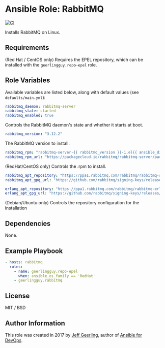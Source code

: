 # Ansible Role: RabbitMQ

[![CI](https://github.com/geerlingguy/ansible-role-rabbitmq/actions/workflows/ci.yml/badge.svg)](https://github.com/geerlingguy/ansible-role-rabbitmq/actions/workflows/ci.yml)

Installs RabbitMQ on Linux.

## Requirements

(Red Hat / CentOS only) Requires the EPEL repository, which can be installed with the `geerlingguy.repo-epel` role.

## Role Variables

Available variables are listed below, along with default values (see `defaults/main.yml`):

```yaml
rabbitmq_daemon: rabbitmq-server
rabbitmq_state: started
rabbitmq_enabled: true
```

Controls the RabbitMQ daemon's state and whether it starts at boot.

```yaml
rabbitmq_version: "3.12.2"
```

The RabbitMQ version to install.

```yaml
rabbitmq_rpm: "rabbitmq-server-{{ rabbitmq_version }}-1.el{{ ansible_distribution_major_version }}.noarch.rpm"
rabbitmq_rpm_url: "https://packagecloud.io/rabbitmq/rabbitmq-server/packages/el/{{ ansible_distribution_major_version }}/{{ rabbitmq_rpm }}/download"
```

(RedHat/CentOS only) Controls the .rpm to install.

```yaml
rabbitmq_apt_repository: "https://ppa1.rabbitmq.com/rabbitmq/rabbitmq-server/deb/{{ ansible_distribution | lower }}"
rabbitmq_apt_gpg_url: "https://github.com/rabbitmq/signing-keys/releases/download/3.0/cloudsmith.rabbitmq-server.9F4587F226208342.key"

erlang_apt_repository: "https://ppa1.rabbitmq.com/rabbitmq/rabbitmq-erlang/deb/{{ ansible_distribution | lower }}"
erlang_apt_gpg_url: "https://github.com/rabbitmq/signing-keys/releases/download/3.0/cloudsmith.rabbitmq-erlang.E495BB49CC4BBE5B.key"
```

(Debian/Ubuntu only) Controls the repository configuration for the installation

## Dependencies

None.

## Example Playbook

```yaml
- hosts: rabbitmq
  roles:
    - name: geerlingguy.repo-epel
      when: ansible_os_family == 'RedHat'
    - geerlingguy.rabbitmq
```

## License

MIT / BSD

## Author Information

This role was created in 2017 by [Jeff Geerling](https://www.jeffgeerling.com/), author of [Ansible for DevOps](https://www.ansiblefordevops.com/).
